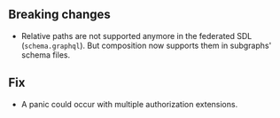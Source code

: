 ## Breaking changes

- Relative paths are not supported anymore in the federated SDL (`schema.graphql`). But composition now supports them in subgraphs' schema files.

## Fix

- A panic could occur with multiple authorization extensions.
